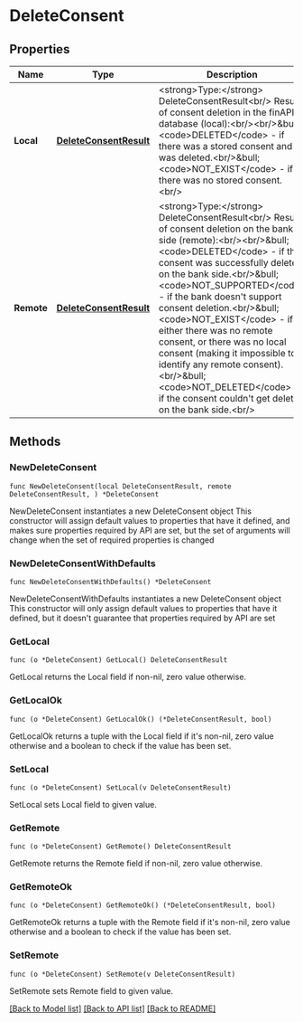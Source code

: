 # DeleteConsent

## Properties

Name | Type | Description | Notes
------------ | ------------- | ------------- | -------------
**Local** | [**DeleteConsentResult**](DeleteConsentResult.md) | &lt;strong&gt;Type:&lt;/strong&gt; DeleteConsentResult&lt;br/&gt; Result of consent deletion in the finAPI database (local):&lt;br/&gt;&lt;br/&gt;&amp;bull; &lt;code&gt;DELETED&lt;/code&gt; - if there was a stored consent and it was deleted.&lt;br/&gt;&amp;bull; &lt;code&gt;NOT_EXIST&lt;/code&gt; - if there was no stored consent.&lt;br/&gt; | 
**Remote** | [**DeleteConsentResult**](DeleteConsentResult.md) | &lt;strong&gt;Type:&lt;/strong&gt; DeleteConsentResult&lt;br/&gt; Result of consent deletion on the bank&#39;s side (remote):&lt;br/&gt;&lt;br/&gt;&amp;bull; &lt;code&gt;DELETED&lt;/code&gt; - if the consent was successfully deleted on the bank side.&lt;br/&gt;&amp;bull; &lt;code&gt;NOT_SUPPORTED&lt;/code&gt; - if the bank doesn&#39;t support consent deletion.&lt;br/&gt;&amp;bull; &lt;code&gt;NOT_EXIST&lt;/code&gt; - if either there was no remote consent, or there was no local consent (making it impossible to identify any remote consent).&lt;br/&gt;&amp;bull; &lt;code&gt;NOT_DELETED&lt;/code&gt; - if the consent couldn&#39;t get deleted on the bank side.&lt;br/&gt; | 

## Methods

### NewDeleteConsent

`func NewDeleteConsent(local DeleteConsentResult, remote DeleteConsentResult, ) *DeleteConsent`

NewDeleteConsent instantiates a new DeleteConsent object
This constructor will assign default values to properties that have it defined,
and makes sure properties required by API are set, but the set of arguments
will change when the set of required properties is changed

### NewDeleteConsentWithDefaults

`func NewDeleteConsentWithDefaults() *DeleteConsent`

NewDeleteConsentWithDefaults instantiates a new DeleteConsent object
This constructor will only assign default values to properties that have it defined,
but it doesn't guarantee that properties required by API are set

### GetLocal

`func (o *DeleteConsent) GetLocal() DeleteConsentResult`

GetLocal returns the Local field if non-nil, zero value otherwise.

### GetLocalOk

`func (o *DeleteConsent) GetLocalOk() (*DeleteConsentResult, bool)`

GetLocalOk returns a tuple with the Local field if it's non-nil, zero value otherwise
and a boolean to check if the value has been set.

### SetLocal

`func (o *DeleteConsent) SetLocal(v DeleteConsentResult)`

SetLocal sets Local field to given value.


### GetRemote

`func (o *DeleteConsent) GetRemote() DeleteConsentResult`

GetRemote returns the Remote field if non-nil, zero value otherwise.

### GetRemoteOk

`func (o *DeleteConsent) GetRemoteOk() (*DeleteConsentResult, bool)`

GetRemoteOk returns a tuple with the Remote field if it's non-nil, zero value otherwise
and a boolean to check if the value has been set.

### SetRemote

`func (o *DeleteConsent) SetRemote(v DeleteConsentResult)`

SetRemote sets Remote field to given value.



[[Back to Model list]](../README.md#documentation-for-models) [[Back to API list]](../README.md#documentation-for-api-endpoints) [[Back to README]](../README.md)


